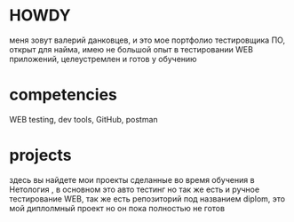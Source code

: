 # HOWDY
меня зовут валерий данковцев, и это мое портфолио тестировщика ПО, открыт для найма, имею не большой опыт в тестировании WEB приложений, целеустремлен и готов у обучению
# competencies
WEB testing, dev tools, GitHub, postman
# projects
здесь вы найдете мои проекты сделанные во время обучения в Нетология , в основном это авто тестинг но так же есть и ручное тестирование WEB, так же есть репозиторий под названием diplom, это мой диплолмный проект но он пока полностью не готов

